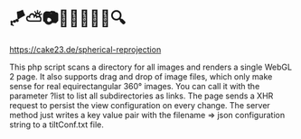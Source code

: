 # 🪁⛅📷🍳🙃🌐💫🙂🔍

https://cake23.de/spherical-reprojection

This php script scans a directory for all images and renders a single WebGL 2 page.
It also supports drag and drop of image files, which only make sense for real equirectangular 360° images.
You can call it with the parameter ?list to list all subdirectories as links.
The page sends a XHR request to persist the view configuration on every change. The server method just writes a key value pair with the filename => json configuration string to a tiltConf.txt file.
